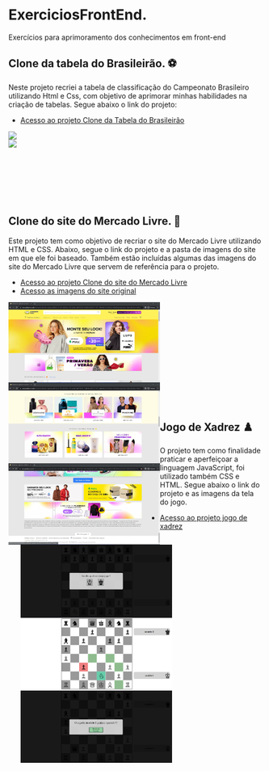 # ExerciciosFrontEnd.
Exercícios para aprimoramento dos conhecimentos em front-end 
## Clone da tabela do Brasileirão. ⚽

Neste projeto recriei a tabela de classificação do Campeonato Brasileiro utilizando Html e Css, com objetivo de aprimorar minhas habilidades na criação de tabelas.
Segue abaixo o link do projeto:

* [Acesso ao projeto Clone da Tabela do Brasileirão](https://github.com/CarlaDeOliveira99/ExerciciosFrontEnd/tree/main/ExerciciosHtmlCss/CloneTabelaBrasileirao)
<img src="ExerciciosHtmlCss/CloneTabelaBrasileirao/_imagem/Tabela Brasilerão - Modelo 1.png" align="left"  width="300">
<img src="ExerciciosHtmlCss/CloneTabelaBrasileirao/_imagem/Tabela Brasilerão - Modelo 2.png" align="left"  width="300">
<br><br><br><br><br><br><br><br>

## Clone do site do Mercado Livre. 🛒 
Este projeto tem como objetivo de recriar o site do Mercado Livre utilizando HTML e CSS. Abaixo, segue o link do projeto e a pasta de imagens do site em que ele foi baseado. Também estão incluídas algumas das imagens do site do Mercado Livre que servem de referência para o projeto. 
* [Acesso ao projeto Clone do site do Mercado Livre](ExerciciosHtmlCss/CloneSiteMercadoLivre)
* [Acesso as imagens do site original](ExerciciosHtmlCss/CloneSiteMercadoLivre/_imagens)
<img src="ExerciciosHtmlCss/CloneSiteMercadoLivre/_imagens/Mercado Livre - Homepage1.jpg " align="left"  width="300">
<img src="ExerciciosHtmlCss/CloneSiteMercadoLivre/_imagens/Mercado Livre - Homepage4.jpg " align="left"  width="300">
<img src="ExerciciosHtmlCss/CloneSiteMercadoLivre/_imagens/Mercado Livre - Homepage8.jpg " align="left"  width="300">
<br><br><br><br><br><br><br><br><br><br><br><br>


## Jogo de Xadrez ♟️
O projeto tem como finalidade praticar e aperfeiçoar a linguagem JavaScript, foi utilizado também CSS e HTML. Segue abaixo o link do projeto e as imagens da tela do jogo.
* [Acesso ao projeto jogo de xadrez](ProjetoXadrez)
 <br><br>
  <img src="ProjetoXadrez/imagens da tela do jogo/tela inicial.png " align="left"  width="300">
  <img src="ProjetoXadrez/imagens da tela do jogo/durante a partida.png" align="left"  width="300">
  <img src="ProjetoXadrez/imagens da tela do jogo/final da partida.png" align="left"  width="300">
  
